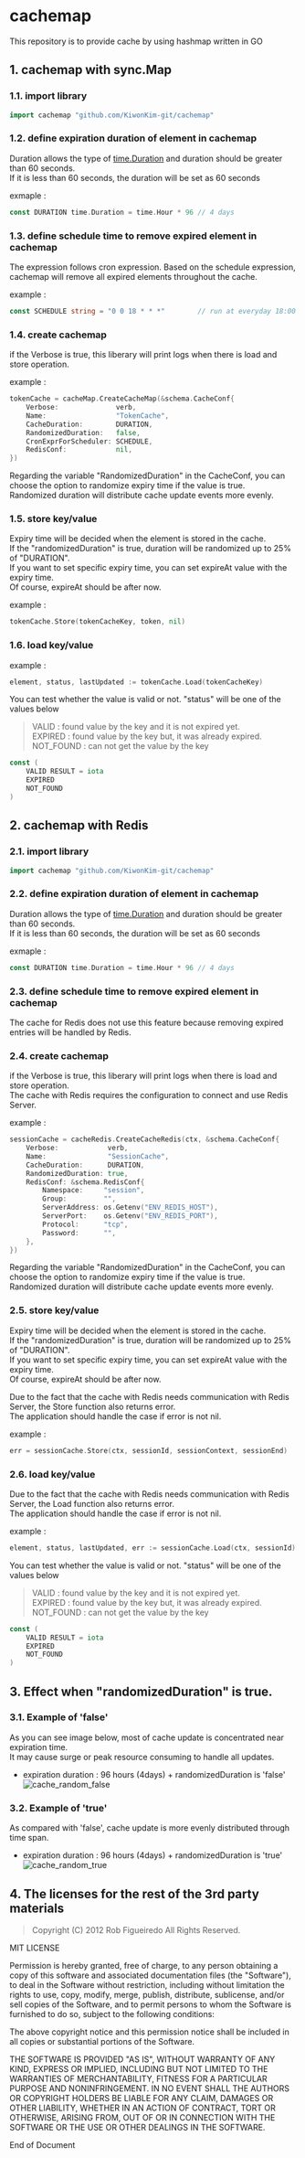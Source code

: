 # cachemap
This repository is to provide cache by using hashmap written in GO

## 1. cachemap with sync.Map

### 1.1. import library 

``` go
import cachemap "github.com/KiwonKim-git/cachemap" 
```

### 1.2. define expiration duration of element in cachemap
Duration allows the type of [time.Duration](https://golang.org/pkg/time/) and duration should be greater than 60 seconds.  
If it is less than 60 seconds, the duration will be set as 60 seconds  

exmaple : 

``` go    
const DURATION time.Duration = time.Hour * 96 // 4 days
```

### 1.3. define schedule time to remove expired element in cachemap
The expression follows cron expression. Based on the schedule expression, cachemap will remove all expired elements throughout the cache.  

example : 

``` go
const SCHEDULE string = "0 0 18 * * *"        // run at everyday 18:00 in UTC
```

### 1.4. create cachemap 
if the Verbose is true, this liberary will print logs when there is load and store operation.   

example :    

``` go
tokenCache = cacheMap.CreateCacheMap(&schema.CacheConf{
    Verbose:              verb,
    Name:                 "TokenCache",
    CacheDuration:        DURATION,
    RandomizedDuration:   false,
    CronExprForScheduler: SCHEDULE,
    RedisConf:            nil,
})
```

Regarding the variable "RandomizedDuration" in the CacheConf, you can choose the option to randomize expiry time if the value is true.  
Randomized duration will distribute cache update events more evenly.

### 1.5. store key/value
Expiry time will be decided when the element is stored in the cache.  
If the "randomizedDuration" is true, duration will be randomized up to 25% of "DURATION".  
If you want to set specific expiry time, you can set expireAt value with the expiry time.  
Of course, expireAt should be after now.  

example :    

```go
tokenCache.Store(tokenCacheKey, token, nil)
```

### 1.6. load key/value

example :     

``` go
element, status, lastUpdated := tokenCache.Load(tokenCacheKey)
```

You can test whether the value is valid or not. "status" will be one of the values below
> VALID : found value by the key and it is not expired yet.   
> EXPIRED : found value by the key but, it was already expired.   
> NOT_FOUND : can not get the value by the key

```go
const (
    VALID RESULT = iota
    EXPIRED
    NOT_FOUND
)
```

## 2. cachemap with Redis

### 2.1. import library 

``` go
import cachemap "github.com/KiwonKim-git/cachemap" 
```

### 2.2. define expiration duration of element in cachemap
Duration allows the type of [time.Duration](https://golang.org/pkg/time/) and duration should be greater than 60 seconds.  
If it is less than 60 seconds, the duration will be set as 60 seconds  

exmaple :     

``` go    
const DURATION time.Duration = time.Hour * 96 // 4 days
```

### 2.3. define schedule time to remove expired element in cachemap
The cache for Redis does not use this feature because removing expired entries will be handled by Redis.    

### 2.4. create cachemap 

if the Verbose is true, this liberary will print logs when there is load and store operation.    
The cache with Redis requires the configuration to connect and use Redis Server.  

example :    

``` go
sessionCache = cacheRedis.CreateCacheRedis(ctx, &schema.CacheConf{
    Verbose:            verb,
    Name:               "SessionCache",
    CacheDuration:      DURATION,
    RandomizedDuration: true,
    RedisConf: &schema.RedisConf{
        Namespace:     "session",
        Group:         "",
        ServerAddress: os.Getenv("ENV_REDIS_HOST"),
        ServerPort:    os.Getenv("ENV_REDIS_PORT"),
        Protocol:      "tcp",
        Password:      "",
    },
})
```

Regarding the variable "RandomizedDuration" in the CacheConf, you can choose the option to randomize expiry time if the value is true.  
Randomized duration will distribute cache update events more evenly.

### 2.5. store key/value
Expiry time will be decided when the element is stored in the cache.  
If the "randomizedDuration" is true, duration will be randomized up to 25% of "DURATION".  
If you want to set specific expiry time, you can set expireAt value with the expiry time.  
Of course, expireAt should be after now.  

Due to the fact that the cache with Redis needs communication with Redis Server, the Store function also returns error.    
The application should handle the case if error is not nil.  

example :    

```go
err = sessionCache.Store(ctx, sessionId, sessionContext, sessionEnd)
```

### 2.6. load key/value

Due to the fact that the cache with Redis needs communication with Redis Server, the Load function also returns error.    
The application should handle the case if error is not nil.    

example :     

``` go
element, status, lastUpdated, err := sessionCache.Load(ctx, sessionId)
```

You can test whether the value is valid or not. "status" will be one of the values below
> VALID : found value by the key and it is not expired yet.   
> EXPIRED : found value by the key but, it was already expired.   
> NOT_FOUND : can not get the value by the key

```go
const (
    VALID RESULT = iota
    EXPIRED
    NOT_FOUND
)
```

## 3. Effect when "randomizedDuration" is true.

### 3.1. Example of 'false'
As you can see image below, most of cache update is concentrated near expiration time.   
It may cause surge or peak resource consuming to handle all updates. 
- expiration duration : 96 hours (4days)  + randomizedDuration is 'false'    
![cache_random_false](https://user-images.githubusercontent.com/84881258/119936398-144cba00-bfc4-11eb-928a-523aa9502b67.png)

### 3.2. Example of 'true'
As compared with 'false', cache update is more evenly distributed through time span.
- expiration duration : 96 hours (4days) + randomizedDuration is 'true'    
![cache_random_true](https://user-images.githubusercontent.com/84881258/120125478-f1a0e800-c1f3-11eb-87b0-0c2cbc72ba5a.png)

## 4. The licenses for the rest of the 3rd party materials 
> Copyright (C) 2012 Rob Figueiredo
All Rights Reserved.

MIT LICENSE

Permission is hereby granted, free of charge, to any person obtaining a copy of
this software and associated documentation files (the "Software"), to deal in
the Software without restriction, including without limitation the rights to
use, copy, modify, merge, publish, distribute, sublicense, and/or sell copies of
the Software, and to permit persons to whom the Software is furnished to do so,
subject to the following conditions:

The above copyright notice and this permission notice shall be included in all
copies or substantial portions of the Software.

THE SOFTWARE IS PROVIDED "AS IS", WITHOUT WARRANTY OF ANY KIND, EXPRESS OR
IMPLIED, INCLUDING BUT NOT LIMITED TO THE WARRANTIES OF MERCHANTABILITY, FITNESS
FOR A PARTICULAR PURPOSE AND NONINFRINGEMENT. IN NO EVENT SHALL THE AUTHORS OR
COPYRIGHT HOLDERS BE LIABLE FOR ANY CLAIM, DAMAGES OR OTHER LIABILITY, WHETHER
IN AN ACTION OF CONTRACT, TORT OR OTHERWISE, ARISING FROM, OUT OF OR IN
CONNECTION WITH THE SOFTWARE OR THE USE OR OTHER DEALINGS IN THE SOFTWARE.   


End of Document
